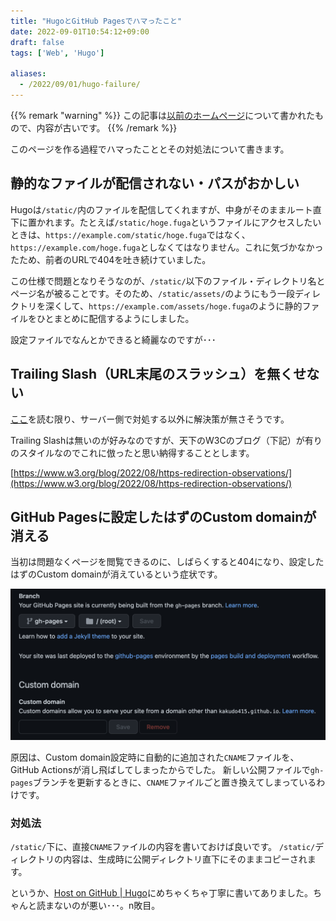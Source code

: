 ```yaml
---
title: "HugoとGitHub Pagesでハマったこと"
date: 2022-09-01T10:54:12+09:00
draft: false
tags: ['Web', 'Hugo']

aliases:
  - /2022/09/01/hugo-failure/
---
```


{{% remark "warning" %}}
この記事は[以前のホームページ](https://github.com/kakudo415/kakudokentaro.com)について書かれたもので、内容が古いです。
{{% /remark %}}

このページを作る過程でハマったこととその対処法について書きます。

## 静的なファイルが配信されない・パスがおかしい

Hugoは`/static/`内のファイルを配信してくれますが、中身がそのままルート直下に置かれます。たとえば`/static/hoge.fuga`というファイルにアクセスしたいときは、`https://example.com/static/hoge.fuga`ではなく、`https://example.com/hoge.fuga`としなくてはなりません。これに気づかなかったため、前者のURLで404を吐き続けていました。

この仕様で問題となりそうなのが、`/static/`以下のファイル・ディレクトリ名とページ名が被ることです。そのため、`/static/assets/`のようにもう一段ディレクトリを深くして、`https://example.com/assets/hoge.fuga`のように静的ファイルをひとまとめに配信するようにしました。

設定ファイルでなんとかできると綺麗なのですが･･･

## Trailing Slash（URL末尾のスラッシュ）を無くせない

[ここ](https://github.com/gohugoio/hugo/issues/7458)を読む限り、サーバー側で対処する以外に解決策が無さそうです。

Trailing Slashは無いのが好みなのですが、天下のW3Cのブログ（下記）が有りのスタイルなのでこれに倣ったと思い納得することとします。

[https://www.w3.org/blog/2022/08/https-redirection-observations/](https://www.w3.org/blog/2022/08/https-redirection-observations/)

## GitHub Pagesに設定したはずのCustom domainが消える

当初は問題なくページを閲覧できるのに、しばらくすると404になり、設定したはずのCustom domainが消えているという症状です。

![Custom domain disappeared](custom-domain-disappeared.png)

原因は、Custom domain設定時に自動的に追加された`CNAME`ファイルを、GitHub Actionsが消し飛ばしてしまったからでした。
新しい公開ファイルで`gh-pages`ブランチを更新するときに、`CNAME`ファイルごと置き換えてしまっているわけです。

### 対処法

`/static/`下に、直接`CNAME`ファイルの内容を書いておけば良いです。
`/static/`ディレクトリの内容は、生成時に公開ディレクトリ直下にそのままコピーされます。

というか、[Host on GitHub | Hugo](https://gohugo.io/hosting-and-deployment/hosting-on-github/#use-a-custom-domain)にめちゃくちゃ丁寧に書いてありました。ちゃんと読まないのが悪い･･･。n敗目。
